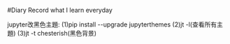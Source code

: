 #Diary
Record what I learn everyday

jupyter改黑色主題:
  (1)pip install --upgrade jupyterthemes
  (2)jt -l(查看所有主題)
  (3)jt -t chesterish(黑色背景)
